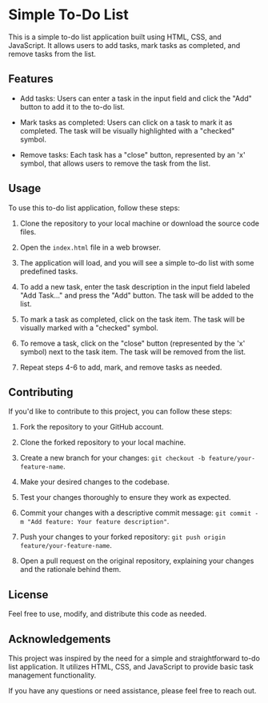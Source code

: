 # Simple To-Do List

This is a simple to-do list application built using HTML, CSS, and JavaScript. It allows users to add tasks, mark tasks as completed, and remove tasks from the list.

## Features

- Add tasks: Users can enter a task in the input field and click the "Add" button to add it to the to-do list.

- Mark tasks as completed: Users can click on a task to mark it as completed. The task will be visually highlighted with a "checked" symbol.

- Remove tasks: Each task has a "close" button, represented by an 'x' symbol, that allows users to remove the task from the list.

## Usage

To use this to-do list application, follow these steps:

1. Clone the repository to your local machine or download the source code files.

2. Open the `index.html` file in a web browser.

3. The application will load, and you will see a simple to-do list with some predefined tasks.

4. To add a new task, enter the task description in the input field labeled "Add Task..." and press the "Add" button. The task will be added to the list.

5. To mark a task as completed, click on the task item. The task will be visually marked with a "checked" symbol.

6. To remove a task, click on the "close" button (represented by the 'x' symbol) next to the task item. The task will be removed from the list.

7. Repeat steps 4-6 to add, mark, and remove tasks as needed.

## Contributing

If you'd like to contribute to this project, you can follow these steps:

1. Fork the repository to your GitHub account.

2. Clone the forked repository to your local machine.

3. Create a new branch for your changes: `git checkout -b feature/your-feature-name`.

4. Make your desired changes to the codebase.

5. Test your changes thoroughly to ensure they work as expected.

6. Commit your changes with a descriptive commit message: `git commit -m "Add feature: Your feature description"`.

7. Push your changes to your forked repository: `git push origin feature/your-feature-name`.

8. Open a pull request on the original repository, explaining your changes and the rationale behind them.

## License


Feel free to use, modify, and distribute this code as needed.

## Acknowledgements

This project was inspired by the need for a simple and straightforward to-do list application. It utilizes HTML, CSS, and JavaScript to provide basic task management functionality.


If you have any questions or need assistance, please feel free to reach out.

